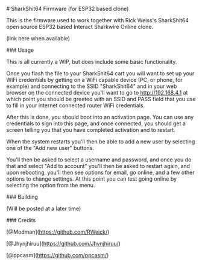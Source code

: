 \# SharkShit64 Firmware (for ESP32 based clone)



This is the firmware used to work together with Rick Weiss's SharkShit64 open source ESP32 based Interact Sharkwire Online clone.



(link here when available)



\### Usage



This is all currently a WIP, but does include some basic functionality.



Once you flash the file to your SharkShit64 cart you will want to set up your WiFi credentials by getting on a WiFi capable device (PC, or phone, for example) and connecting to the SSID "SharkShit64" and in your web browser on the connected device you'll want to go to http://192.168.4.1 at which point you should be greeted with an SSID and PASS field that you use to fill in your internet connected router WiFi credentials.



After this is done, you should boot into an activation page. You can use any credentials to sign into this page, and once connected, you should get a screen telling you that you have completed activation and to restart.



When the system restarts you'll then be able to add a new user by selecting one of the "Add new user" buttons.



You'll then be asked to select a username and password, and once you do that and select "Add to account" you'll then be asked to restart again, and upon rebooting, you'll then see options for email, go online, and a few other options to change settings. At this point you can test going online by selecting the option from the menu.



\### Building

(Will be posted at a later time)



\### Credits

\[@Modman](https://github.com/RWeick/)  

\[@Jhynjhiruu](https://github.com/Jhynjhiruu/)  

\[@ppcasm](https://github.com/ppcasm/)



